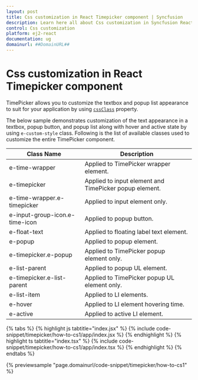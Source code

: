 ```yaml
---
layout: post
title: Css customization in React Timepicker component | Syncfusion
description: Learn here all about Css customization in Syncfusion React Timepicker component of Syncfusion Essential JS 2 and more.
control: Css customization 
platform: ej2-react
documentation: ug
domainurl: ##DomainURL##
---
```


# Css customization in React Timepicker component

TimePicker allows you to customize the textbox and popup list appearance to suit for your application by using [`cssClass`](https://ej2.syncfusion.com/react/documentation/api/timepicker/#cssclass) property.

The below sample demonstrates customization of the text appearance in a textbox, popup button, and popup list along with hover and active state by using `e-custom-style` class. Following is the list of available classes used to customize the entire TimePicker component.

| **Class Name** | **Description** |
| --- | --- |
| e-time-wrapper | Applied to TimePicker wrapper element. |
| e-timepicker |  Applied to input element and TimePicker popup element. |
| e-time-wrapper.e-timepicker | Applied to input element only. |
| e-input-group-icon.e-time-icon | Applied to popup button. |
| e-float-text | Applied to floating label text element. |
| e-popup | Applied to popup element. |
| e-timepicker.e-popup | Applied to TimePicker popup element only. |
| e-list-parent | Applied to popup UL element. |
| e-timepicker.e-list-parent | Applied to TimePicker popup UL element only. |
| e-list-item | Applied to LI elements. |
| e-hover | Applied to LI element hovering time. |
| e-active | Applied to active LI element. |

{% tabs %}
{% highlight js tabtitle="index.jsx" %}
{% include code-snippet/timepicker/how-to-cs1/app/index.jsx %}
{% endhighlight %}
{% highlight ts tabtitle="index.tsx" %}
{% include code-snippet/timepicker/how-to-cs1/app/index.tsx %}
{% endhighlight %}
{% endtabs %}

 {% previewsample "page.domainurl/code-snippet/timepicker/how-to-cs1" %}